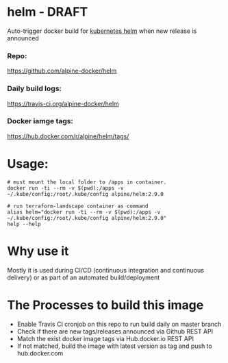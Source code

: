 # helm - DRAFT
Auto-trigger docker build for [kubernetes helm](https://github.com/kubernetes/helm) when new release is announced

### Repo:

https://github.com/alpine-docker/helm

### Daily build logs:

https://travis-ci.org/alpine-docker/helm

### Docker iamge tags:

https://hub.docker.com/r/alpine/helm/tags/

# Usage:

    # must mount the local folder to /apps in container.
    docker run -ti --rm -v $(pwd):/apps -v ~/.kube/config:/root/.kube/config alpine/helm:2.9.0

    # run terraform-landscape container as command
    alias helm="docker run -ti --rm -v $(pwd):/apps -v ~/.kube/config:/root/.kube/config alpine/helm:2.9.0"
    help --help

# Why use it

Mostly it is used during CI/CD (continuous integration and continuous delivery) or as part of an automated build/deployment

# The Processes to build this image

* Enable Travis CI cronjob on this repo to run build daily on master branch
* Check if there are new tags/releases announced via Github REST API
* Match the exist docker image tags via Hub.docker.io REST API
* If not matched, build the image with latest version as tag and push to hub.docker.com
